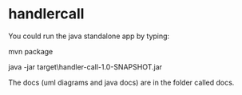 # handlercall
You could run the java standalone app by typing:

mvn package

java -jar target\handler-call-1.0-SNAPSHOT.jar

The docs (uml diagrams and java docs) are in the folder called docs. 
